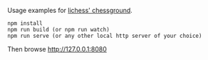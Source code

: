 Usage examples for [lichess' chessground](https://github.com/ornicar/chessground).

```
npm install
npm run build (or npm run watch)
npm run serve (or any other local http server of your choice)
```

Then browse http://127.0.0.1:8080
